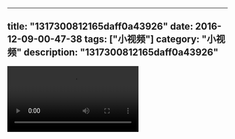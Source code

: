 
---
title: "1317300812165daff0a43926"
date: 2016-12-09-00-47-38
tags: ["小视频"]
category: "小视频"
description: "1317300812165daff0a43926"
---
<video src="http://ohtsqip0g.bkt.clouddn.com/1317300812165daff0a43926.mp4" controls="controls"></video>
